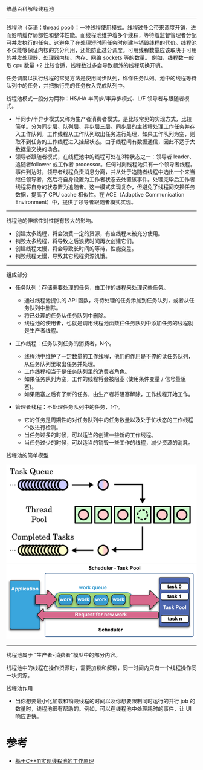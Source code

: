 <!--
 * @Author: JohnJeep
 * @Date: 2021-08-03 14:58:43
 * @LastEditTime: 2021-08-09 00:27:39
 * @LastEditors: Windows10
 * @Description: 线程池工作原理
-->

维基百科解释线程池

--------------------------------------------------------------

线程池（英语：thread pool）：一种线程使用模式。线程过多会带来调度开销，进而影响缓存局部性和整体性能。而线程池维护着多个线程，等待着监督管理者分配可并发执行的任务。这避免了在处理短时间任务时创建与销毁线程的代价。线程池不仅能够保证内核的充分利用，还能防止过分调度。可用线程数量应该取决于可用的并发处理器、处理器内核、内存、网络 sockets 等的数量。 例如，线程数一般取 cpu 数量 +2 比较合适，线程数过多会导致额外的线程切换开销。

任务调度以执行线程的常见方法是使用同步队列，称作任务队列。池中的线程等待队列中的任务，并把执行完的任务放入完成队列中。

线程池模式一般分为两种：HS/HA 半同步/半异步模式、L/F 领导者与跟随者模式。

- 半同步/半异步模式又称为生产者消费者模式，是比较常见的实现方式，比较简单。分为同步层、队列层、异步层三层。同步层的主线程处理工作任务并存入工作队列，工作线程从工作队列取出任务进行处理，如果工作队列为空，则取不到任务的工作线程进入挂起状态。由于线程间有数据通信，因此不适于大数据量交换的场合。
- 领导者跟随者模式，在线程池中的线程可处在3种状态之一：领导者 leader、追随者follower 或工作者 processor。任何时刻线程池只有一个领导者线程。事件到达时，领导者线程负责消息分离，并从处于追随者线程中选出一个来当继任领导者，然后将自身设置为工作者状态去处置该事件。处理完毕后工作者线程将自身的状态置为追随者。这一模式实现复杂，但避免了线程间交换任务数据，提高了 CPU cache 相似性。在 ACE（Adaptive Communication Environment）中，提供了领导者跟随者模式实现。

--------------------------------------------------------------

线程池的伸缩性对性能有较大的影响。

- 创建太多线程，将会浪费一定的资源，有些线程未被充分使用。
- 销毁太多线程，将导致之后浪费时间再次创建它们。
- 创建线程太慢，将会导致长时间的等待，性能变差。
- 销毁线程太慢，导致其它线程资源饥饿。

--------------------------------------------------------------

组成部分

- 任务队列：存储需要处理的任务，由工作的线程来处理这些任务。
  
  - 通过线程池提供的 API 函数，将待处理的任务添加到任务队列，或者从任务队列中删除。
  - 将已处理的任务从任务队列中删除。
  - 线程池的使用者，也就是调用线程池函数往任务队列中添加任务的线程就是生产者线程。

- 工作线程：任务队列任务的消费者，N个。
  
  - 线程池中维护了一定数量的工作线程，他们的作用是不停的读任务队列，从任务队列里取出任务并处理。
  - 工作线程相当于是任务队列里的消费者角色。
  - 如果任务队列为空，工作的线程将会被阻塞 (使用条件变量 / 信号量阻塞)。
  - 如果阻塞之后有了新的任务，由生产者将阻塞解除，工作线程开始工作。

- 管理者线程：不处理任务队列中的任务，1个。
  
  - 它的任务是周期性的对任务队列中的任务数量以及处于忙状态的工作线程个数进行检测。
  - 当任务过多的时候，可以适当的创建一些新的工作线程。
  - 当任务过少的时候，可以适当的销毁一些工作的线程，减少资源的消耗。

线程池的简单模型

<img src="./figures/Thread_pool.svg">

<img src="./figures/schedulerTaskPool.gif">

--------------------------------------------------------------

线程池属于 “生产者-消费者”模型中的部分内容。

线程池中的线程在操作资源时，需要加锁和解锁，同一时间内只有一个线程操作同一块资源。

线程池作用

- 当你想要最小化加载和销毁线程的时间以及你想要限制同时运行的并行 job 的数量时，线程池很有帮助的。例如，可以在线程池中处理耗时的事件，让 UI 响应更快。

# 参考

- [基于C++11实现线程池的工作原理](https://www.cnblogs.com/ailumiyana/p/10016965.html)
